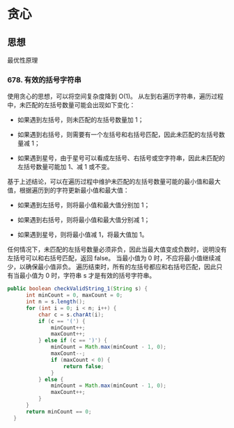 # 贪心

## 思想
最优性原理

### 678.  有效的括号字符串
使用贪心的思想，可以将空间复杂度降到 O(1)。
从左到右遍历字符串，遍历过程中，未匹配的左括号数量可能会出现如下变化：

*   如果遇到左括号，则未匹配的左括号数量加 1；

*   如果遇到右括号，则需要有一个左括号和右括号匹配，因此未匹配的左括号数量减 1；

*   如果遇到星号，由于星号可以看成左括号、右括号或空字符串，因此未匹配的左括号数量可能加 1、减 1 或不变。

基于上述结论，可以在遍历过程中维护未匹配的左括号数量可能的最小值和最大值，根据遍历到的字符更新最小值和最大值：

*   如果遇到左括号，则将最小值和最大值分别加 1；

*   如果遇到右括号，则将最小值和最大值分别减 1；

*   如果遇到星号，则将最小值减 1，将最大值加 1。

任何情况下，未匹配的左括号数量必须非负，因此当最大值变成负数时，说明没有左括号可以和右括号匹配，返回 false。
当最小值为 0 时，不应将最小值继续减少，以确保最小值非负。
遍历结束时，所有的左括号都应和右括号匹配，因此只有当最小值为 0 时，字符串 s 才是有效的括号字符串。

  
  ```java
  public boolean checkValidString_1(String s) {
        int minCount = 0, maxCount = 0;
        int n = s.length();
        for (int i = 0; i < n; i++) {
            char c = s.charAt(i);
            if (c == '(') {
                minCount++;
                maxCount++;
            } else if (c == ')') {
                minCount = Math.max(minCount - 1, 0);
                maxCount--;
                if (maxCount < 0) {
                    return false;
                }
            } else {
                minCount = Math.max(minCount - 1, 0);
                maxCount++;
            }
        }
        return minCount == 0;
    }
 ```
